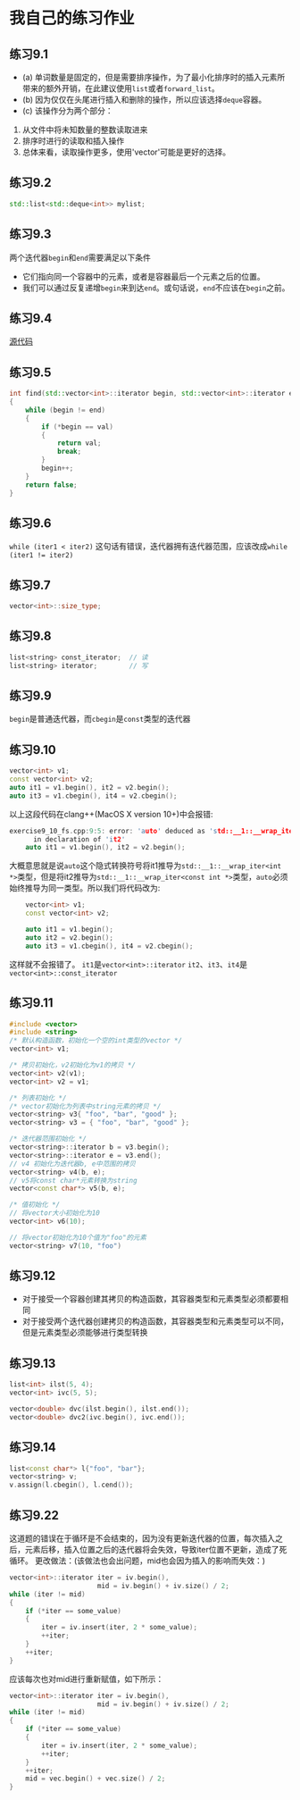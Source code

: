 # 我自己的练习作业

## 练习9.1
* (a) 单词数量是固定的，但是需要排序操作，为了最小化排序时的插入元素所带来的额外开销，在此建议使用`list`或者`forward_list`。
* (b) 因为仅仅在头尾进行插入和删除的操作，所以应该选择`deque`容器。
* (c) 该操作分为两个部分：
1. 从文件中将未知数量的整数读取进来
2. 排序时进行的读取和插入操作
3. 总体来看，读取操作更多，使用'vector'可能是更好的选择。

## 练习9.2
```cpp
std::list<std::deque<int>> mylist;
```

## 练习9.3
两个迭代器`begin`和`end`需要满足以下条件
- 它们指向同一个容器中的元素，或者是容器最后一个元素之后的位置。
- 我们可以通过反复递增`begin`来到达`end`。或句话说，`end`不应该在`begin`之前。

## 练习9.4
[源代码](https://github.com/fsZhuangB/Cpp_Primer_Answers/blob/master/ch09/exercise9_4_fs.cpp) 

## 练习9.5
```cpp
int find(std::vector<int>::iterator begin, std::vector<int>::iterator end, int val)
{
    while (begin != end)
    {
        if (*begin == val)
        {
            return val;
            break;
        }
        begin++;    
    }
    return false;
}
```

## 练习9.6

`while (iter1 < iter2)` 这句话有错误，迭代器拥有迭代器范围，应该改成`while (iter1 != iter2)`

## 练习9.7
```cpp
vector<int>::size_type;
```

## 练习9.8
```cpp
list<string> const_iterator;  // 读
list<string> iterator;        // 写
```

## 练习9.9
`begin`是普通迭代器，而`cbegin`是`const`类型的迭代器

## 练习9.10
```cpp
vector<int> v1;
const vector<int> v2;
auto it1 = v1.begin(), it2 = v2.begin();
auto it3 = v1.cbegin(), it4 = v2.cbegin();
```
以上这段代码在clang++(MacOS X version 10+)中会报错:
```cpp
exercise9_10_fs.cpp:9:5: error: 'auto' deduced as 'std::__1::__wrap_iter<int *>' in declaration of 'it1' and deduced as 'std::__1::__wrap_iter<const int *>'
      in declaration of 'it2'
    auto it1 = v1.begin(), it2 = v2.begin();
```
大概意思就是说`auto`这个隐式转换符号将it1推导为`std::__1::__wrap_iter<int *>`类型，但是将it2推导为`std::__1::__wrap_iter<const int *>`类型，`auto`必须始终推导为同一类型。所以我们将代码改为:
```cpp
    vector<int> v1;
    const vector<int> v2;

    auto it1 = v1.begin();
    auto it2 = v2.begin();
    auto it3 = v1.cbegin(), it4 = v2.cbegin();
```
这样就不会报错了。
`it1`是`vector<int>::iterator`
`it2`、`it3`、`it4`是`vector<int>::const_iterator`

## 练习9.11
```cpp
#include <vector>
#include <string>
/* 默认构造函数，初始化一个空的int类型的vector */
vector<int> v1;  

/* 拷贝初始化，v2初始化为v1的拷贝 */
vector<int> v2(v1);
vector<int> v2 = v1;

/* 列表初始化 */
/* vector初始化为列表中string元素的拷贝 */
vector<string> v3{ "foo", "bar", "good" };
vector<string> v3 = { "foo", "bar", "good" };

/* 迭代器范围初始化 */
vector<string>::iterator b = v3.begin();
vector<string>::iterator e = v3.end();
// v4 初始化为迭代器b, e中范围的拷贝
vector<string> v4(b, e); 
// v5将const char*元素转换为string
vector<const char*> v5(b, e);

/* 值初始化 */
// 将vector大小初始化为10
vector<int> v6(10);

// 将vector初始化为10个值为"foo"的元素
vector<string> v7(10, "foo")
```

## 练习9.12
- 对于接受一个容器创建其拷贝的构造函数，其容器类型和元素类型必须都要相同
- 对于接受两个迭代器创建拷贝的构造函数，其容器类型和元素类型可以不同，但是元素类型必须能够进行类型转换

## 练习9.13
```cpp
list<int> ilst(5, 4);
vector<int> ivc(5, 5);

vector<double> dvc(ilst.begin(), ilst.end());
vector<double> dvc2(ivc.begin(), ivc.end());
```

## 练习9.14
```cpp
list<const char*> l{"foo", "bar"};
vector<string> v;
v.assign(l.cbegin(), l.cend());
```
## 练习9.22
这道题的错误在于循环是不会结束的，因为没有更新迭代器的位置，每次插入之后，元素后移，插入位置之后的迭代器将会失效，导致iter位置不更新，造成了死循环。
更改做法：(该做法也会出问题，mid也会因为插入的影响而失效：)
```cpp
vector<int>::iterator iter = iv.begin(),
					  mid = iv.begin() + iv.size() / 2;
while (iter != mid)
{
    if (*iter == some_value)
    {
        iter = iv.insert(iter, 2 * some_value);
        ++iter;
    }
    ++iter;
}
```

应该每次也对mid进行重新赋值，如下所示：
```cpp
vector<int>::iterator iter = iv.begin(),
					  mid = iv.begin() + iv.size() / 2;
while (iter != mid)
{
    if (*iter == some_value)
    {
        iter = iv.insert(iter, 2 * some_value);
        ++iter;
    }
    ++iter;
    mid = vec.begin() + vec.size() / 2;
}
```